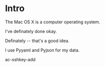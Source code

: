 # Intro

The Mac OS X is a computer operating system.

I've definately done okay.

Definately -- that's a good idea.

I use Pyyaml and Pyjson for my data.

ac-sshkey-add
